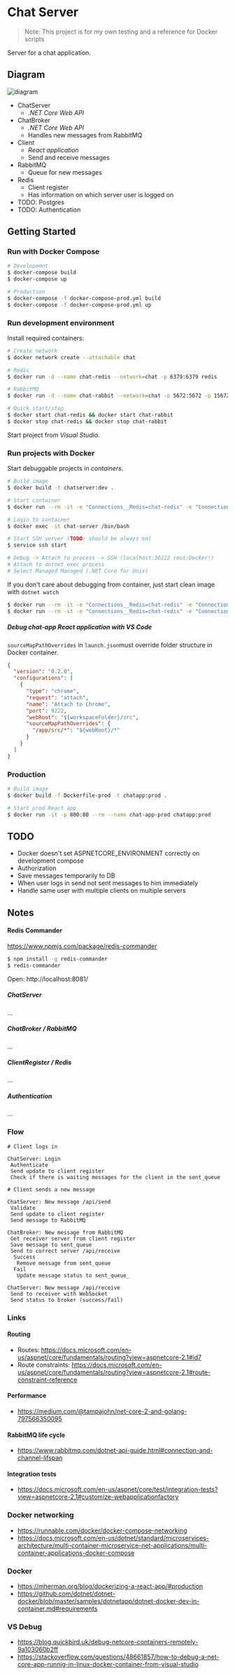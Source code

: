 # Chat Server

> Note: This project is for my own testing and a reference for Docker scripts

Server for a chat application.

## Diagram

![diagram](./docs/chat-server.png)

* ChatServer
  * _.NET Core Web API_
* ChatBroker
  * _.NET Core Web API_
  * Handles new messages from RabbitMQ
* Client
  * _React application_
  * Send and receive messages
* RabbitMQ
  * Queue for new messages 
* Redis
  * Client register
  * Has information on which server user is logged on
* TODO: Postgres
* TODO: Authentication

## Getting Started

### Run with Docker Compose

```sh
# Developemnt
$ docker-compose build
$ docker-compose up

# Production
$ docker-compose -f docker-compose-prod.yml build
$ docker-compose -f docker-compose-prod.yml up
```

### Run development environment

Install required containers:

```sh
# Create network
$ docker network create --attachable chat

# Redis
$ docker run -d --name chat-redis --network=chat -p 6379:6379 redis

# RabbitMQ
$ docker run -d --name chat-rabbit --network=chat -p 5672:5672 -p 15672:15672 rabbitmq:3-management

# Quick start/stop
$ docker start chat-redis && docker start chat-rabbit
$ docker stop chat-redis && docker stop chat-rabbit
```

Start project from _Visual Studio_.

### Run projects with Docker

Start debuggable projects in _containers_.

```sh
# Build image
$ docker build -t chatserver:dev .

# Start container
$ docker run --rm -it -e "Connections__Redis=chat-redis" -e "Connections__RabbitMQ=chat-rabbit" -e "DOTNET_RUNNING_IN_CONTAINER=true" -p 5000:5000 -p 10222:22 --name chat-server --network=chat -v C:\src\GitHub\chat-server\src\ChatServer:/app/ -w /app chatserver:dev

# Login to container
$ docker exec -it chat-server /bin/bash

# Start SSH server (TODO: should be always on)
$ service ssh start

# Debug -> Attach to process -> SSH (localhost:10222 root:Docker!) 
# Attach to dotnet exec process
# Select Managed Managed (.NET Core for Unix)
```


If you don't care about debugging from container, just start clean image with `dotnet watch`
```sh
$ docker run --rm -it -e "Connections__Redis=chat-redis" -e "Connections__RabbitMQ=chat-rabbit" -e "DOTNET_RUNNING_IN_CONTAINER=true" -p 5000:5000 --name chat-server --network=chat -v C:\src\GitHub\chat-server\src\ChatServer:/app/ -w /app microsoft/dotnet:2.1-sdk dotnet watch run
$ docker run --rm -it -e "Connections__Redis=chat-redis" -e "Connections__RabbitMQ=chat-rabbit" -e "DOTNET_RUNNING_IN_CONTAINER=true" -p 5000:5000 --name chat-server --network=chat -v C:\src\GitHub\chat-server\src\ChatBroker:/app/ -w /app microsoft/dotnet:2.1-sdk dotnet watch run
```

##### Debug chat-app React application with VS Code

`sourceMapPathOverrides` in `launch.json`must override folder structure in Docker container.

```json
{
  "version": "0.2.0",
  "configurations": [
    {
      "type": "chrome",
      "request": "attach",
      "name": "Attach to Chrome",
      "port": 9222,
      "webRoot": "${workspaceFolder}/src",
      "sourceMapPathOverrides": {
        "/app/src/*": "${webRoot}/*"
      }
    }
  ]
}
```

### Production

```sh
# Build image
$ docker build -f Dockerfile-prod -t chatapp:prod .

# Start prod React app
$ docker run -it -p 800:80 --rm --name chat-app-prod chatapp:prod
```

## TODO

* Docker doesn't set ASPNETCORE_ENVIRONMENT correctly on development compose
* Authorization
* Save messages temporarily to DB
* When user logs in send not sent messages to him immediately
* Handle same user with multiple clients on multiple servers

## Notes
 
#### Redis Commander

https://www.npmjs.com/package/redis-commander

```sh
$ npm install -g redis-commander
$ redis-commander
```

Open: http://localhost:8081/

##### ChatServer

...

##### ChatBroker / RabbitMQ

...

##### ClientRegister / Redis

...

##### Authentication

...


### Flow

```
# Client logs in

ChatServer: Login
 Authenticate
 Send update to client register
 Check if there is waiting messages for the client in the sent_queue

# Client sends a new message

ChatServer: New message /api/send
 Validate
 Send update to client register
 Send message to RabbitMQ

ChatBroker: New message from RabbitMQ
 Get receiver server from client register
 Save message to sent_queue
 Send to correct server /api/receive
  Success
   Remove message from sent_queue
  Fail
   Update message status to sent_queue_

ChatServer: New message /api/receive
 Send to receiver with WebSocket
 Send status to broker (success/fail)
```

### Links

#### Routing

* Routes: https://docs.microsoft.com/en-us/aspnet/core/fundamentals/routing?view=aspnetcore-2.1#id7
* Route constraints: https://docs.microsoft.com/en-us/aspnet/core/fundamentals/routing?view=aspnetcore-2.1#route-constraint-reference

#### Performance

* https://medium.com/@tampajohn/net-core-2-and-golang-797566350095

#### RabbitMQ life cycle

* https://www.rabbitmq.com/dotnet-api-guide.html#connection-and-channel-lifspan

#### Integration tests

* https://docs.microsoft.com/en-us/aspnet/core/test/integration-tests?view=aspnetcore-2.1#customize-webapplicationfactory

### Docker networking

* https://runnable.com/docker/docker-compose-networking
* https://docs.microsoft.com/en-us/dotnet/standard/microservices-architecture/multi-container-microservice-net-applications/multi-container-applications-docker-compose

### Docker

* https://mherman.org/blog/dockerizing-a-react-app/#production
* https://github.com/dotnet/dotnet-docker/blob/master/samples/dotnetapp/dotnet-docker-dev-in-container.md#requirements

### VS Debug

* https://blog.quickbird.uk/debug-netcore-containers-remotely-9a103060b2ff
* https://stackoverflow.com/questions/48661857/how-to-debug-a-net-core-app-runnig-in-linux-docker-container-from-visual-studio